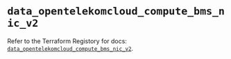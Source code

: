 # `data_opentelekomcloud_compute_bms_nic_v2`

Refer to the Terraform Registory for docs: [`data_opentelekomcloud_compute_bms_nic_v2`](https://www.terraform.io/docs/providers/opentelekomcloud/d/compute_bms_nic_v2).
